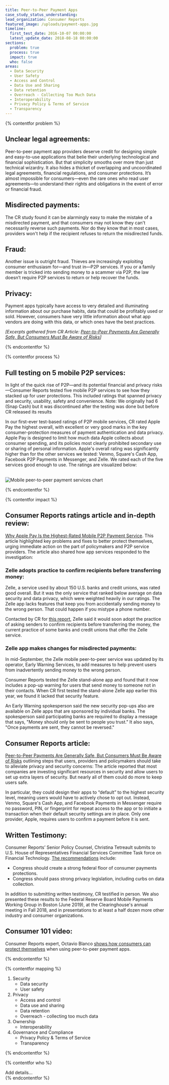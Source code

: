 ```yaml
---
title: Peer-to-Peer Payment Apps
case_study_status_understanding:
lead_organization: Consumer Reports
featured_image: /uploads/payment-apps.jpg
timeline:
  first_test_date: 2016-10-07 00:00:00
  latest_update_date: 2018-08-18 00:00:00
sections:
  problem: true
  process: true
  impact: true
  who: false
areas:
  - Data Security
  - User Safety
  - Access and Control
  - Data Use and Sharing
  - Data retention
  - Overreach - Collecting Too Much Data
  - Interoperability
  - Privacy Policy & Terms of Service
  - Transparency
---
```


{% contentfor problem %}
  <div class="editable mt-3">
    <h2>Unclear legal agreements:</h2><p>Peer-to-peer payment app providers
    deserve credit for designing simple and easy-to-use applications that belie
    their underlying technological and financial sophistication. But that
    simplicity smooths over more than just technical wizardry. It also hides a
    thicket of overlapping and uncoordinated legal agreements, financial
    regulations, and consumer protections. It&rsquo;s almost impossible for
    consumers&mdash;even the rare ones who read user agreements&mdash;to
    understand their rights and obligations in the event of error or financial
    fraud.</p><h2>Misdirected payments:</h2><p>The CR study found it can be
    alarmingly easy to make the mistake of a misdirected payment, and that
    consumers may not know they can't necessarily reverse such payments. Nor do
    they know that in most cases, providers won't help if the recipient refuses
    to return the misdirected funds.</p><h2>Fraud:</h2><p>Another issue is
    outright fraud. Thieves are increasingly exploiting consumer enthusiasm
    for&mdash;and trust in&mdash;P2P services. If you or a family member is
    tricked into sending money to a scammer via P2P, the law doesn&rsquo;t
    require P2P services to return or help recover the
    funds.</p><h2>Privacy:</h2><p>Payment apps typically have access to very
    detailed and illuminating information about our purchase habits, data that
    could be profitably used or sold. However, consumers have very little
    information about what app vendors are doing with this data, or which ones
    have the best practices.</p><p><em>[Excerpts gathered from CR Article: <a
    target="_blank" rel="noopener"
    href="https://www.consumerreports.org/digital-payments/peer-to-peer-payments-are-generally-safe-but-consumers-must-be-aware-of-risks/">Peer-to-Peer
    Payments Are Generally Safe, But Consumers Must Be Aware of
    Risks</a>]</em></p>
  </div>
{% endcontentfor %}

{% contentfor process %}
<div class="editable mt-3">
<h2>Full testing on 5 mobile P2P services:</h2><p>In light of the quick rise
of P2P&mdash;and its potential financial and privacy risks&mdash;Consumer
Reports tested five mobile P2P services to see how they stacked up for user
protections. This included ratings that spanned privacy and security,
usability, safety and convenience. Note: We originally had 6 (Snap Cash) but
it was discontinued after the testing was done but before CR released its
results</p><p>In our first-ever test-based ratings of P2P mobile services,
CR rated Apple Pay the highest overall, with excellent or very good marks in
the key consumer-protection measures of payment authentication and data
privacy. Apple Pay is designed to limit how much data Apple collects about
consumer spending, and its policies most clearly prohibited secondary use or
sharing of personal information. Apple's overall rating was significantly
higher than for the other services we tested: Venmo, Square's Cash App,
Facebook P2P Payments in Messenger, and Zelle. We rated each of the five
services good enough to use. The ratings are visualized below:&nbsp;<br
/>&nbsp;</p>
<p><img src="/uploads/mapping-05-inline.png" alt="Mobile peer-to-peer payment services chart"/></p>
</div>
{% endcontentfor %}

{% contentfor impact %}
<div class="editable mt-3">
<h2>Consumer Reports ratings article and in-depth review:</h2><p><a
target="_blank" rel="noopener"
href="https://www.consumerreports.org/digital-payments/mobile-p2p-payment-services-review/">Why
Apple Pay Is the Highest-Rated Mobile P2P Payment Service</a>. This article
highlighted key problems and fixes to better protect themselves, urging
immediate action on the part of policymakers and P2P service providers. The
article also shared how app services responded to the
investigation:&nbsp;</p><h3>Zelle adopts practice to confirm recipients
before transferring money:</h3><p>Zelle, a service used by about 150 U.S.
banks and credit unions, was rated good overall. But it was the only service
that ranked below average on data security and data privacy, which were
weighted heavily in our ratings. The Zelle app lacks features that keep you
from accidentally sending money to the wrong person. That could happen if
you mistype a phone number.&nbsp;</p><p>Contacted by CR for <a
target="_blank" rel="noopener"
href="https://www.consumerreports.org/digital-payments/mobile-p2p-payment-services-review/">this
report</a>, Zelle said it would soon adopt the practice of asking senders to
confirm recipients before transferring the money, the current practice of
some banks and credit unions that offer the Zelle service.</p><h3>Zelle app
makes changes for misdirected payments:</h3><p>In mid-September, the Zelle
mobile peer-to-peer service was updated by its operator, Early Warning
Services, to add measures to help prevent users from inadvertently sending
money to the wrong person.</p><p>Consumer Reports tested the Zelle
stand-alone app and found that it now includes a pop-up warning for users
that send money to someone not in their contacts. When CR first tested the
stand-alone Zelle app earlier this year, we found it lacked that security
feature.&nbsp;</p><p>An Early Warning spokesperson said the new security
pop-ups also are available on Zelle apps that are sponsored by individual
banks. The spokesperson said participating banks are required to display a
message that says, "Money should only be sent to people you trust." It also
says, "Once payments are sent, they cannot be reversed."</p><h2>Consumer
Reports article:</h2><p><a target="_blank" rel="noopener"
href="https://www.consumerreports.org/digital-payments/peer-to-peer-payments-are-generally-safe-but-consumers-must-be-aware-of-risks/">Peer-to-Peer
Payments Are Generally Safe, But Consumers Must Be Aware of Risks</a>
outlining steps that users, providers and policymakers should take to
alleviate privacy and security concerns: The article reported that most
companies are investing significant resources in security and allow users to
set up extra layers of security. But nearly all of them could do more to
keep users safe.</p><p>In particular, they could design their apps to
&ldquo;default&rdquo; to the highest security level, meaning users would
have to actively chose to opt out. Instead, Venmo, Square's Cash App, and
Facebook Payments in Messenger require no password, PIN, or fingerprint for
repeat access to the app or to initiate a transaction when their default
security settings are in place. Only one provider, Apple, requires users to
confirm a payment before it is sent.</p><h2>Written
Testimony:</h2><p>Consumer Reports&rsquo; Senior Policy Counsel, Christina
Tetreault submits to U.S. House of Representatives Financial Services
Committee Task force on Financial Technology. <a target="_blank"
rel="noopener"
href="https://docs.house.gov/meetings/BA/BA00/20200130/110420/HHRG-116-BA00-Wstate-TetreaultC-20200130-U1.pdf">The
recommendations</a> include:&nbsp;</p><ul><li>Congress should create a
strong federal floor of consumer payments protections.</li><li>Congress
should pass strong privacy legislation, including curbs on data
collection.</li></ul><p>In addition to submitting written testimony, CR
testified in person. We also presented these results to the Federal Reserve
Board Mobile Payments Working Group in Boston (June 2019), at the
Clearinghouse's annual meeting in Fall 2018, and in presentations to at
least a half dozen more other industry and consumer
organizations.</p><h2>Consumer 101 video:</h2><p>Consumer Reports expert,
Octavio Blanco <a target="_blank" rel="noopener"
href="https://www.consumerreports.org/video/view/money/news/5850989568001/peer-to-peer-payment-apps/">shows
how consumers can protect themselves</a> when using peer-to-peer payment
apps.&nbsp;</p>
</div>
{% endcontentfor %}

{% contentfor mapping %}
<div class="editable mt-3">
<ol><li>Security<ul><li>Data security</li><li>User
safety</li></ul></li><li>Privacy<ul><li>Access and control</li><li>Data use
and sharing</li><li>Data retention</li><li>Overreach - collecting too much
data</li></ul></li><li>Ownership<ul><li>Interoperability&nbsp;</li></ul></li><li>Governance
and Compliance<ul><li>Privacy Policy &amp; Terms of
Service</li><li>Transparency</li></ul></li></ol>
</div>
{% endcontentfor %}

{% contentfor who %}
  <div class="editable mt-3">
    Add details...
  </div>
{% endcontentfor %}



